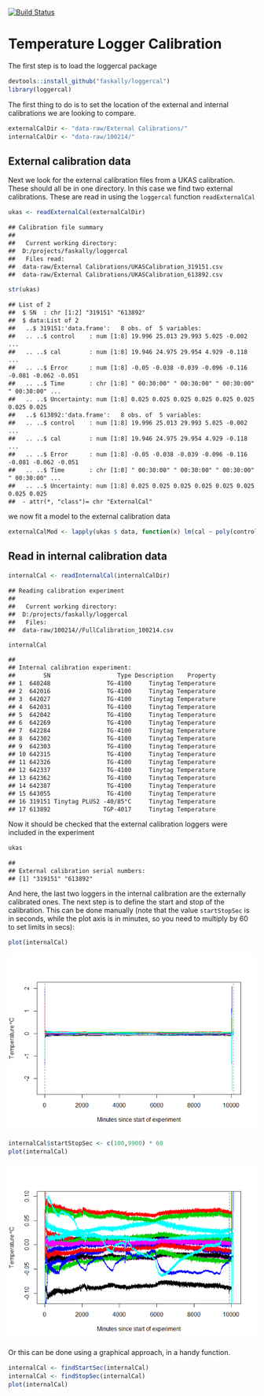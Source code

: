 [![Build Status](https://travis-ci.org/Faskally/loggercal.svg?branch=master)](https://travis-ci.org/Faskally/loggercal)

Temperature Logger Calibration
==============================

The first step is to load the loggercal package

``` r
devtools::install_github("faskally/loggercal")
library(loggercal)
```

The first thing to do is to set the location of the external and internal calibrations we are looking to compare.

``` r
externalCalDir <- "data-raw/External Calibrations/"
internalCalDir <- "data-raw/100214/"
```

External calibration data
-------------------------

Next we look for the external calibration files from a UKAS calibration. These should all be in one directory. In this case we find two external calibrations. These are read in using the `loggercal` function `readExternalCal`

``` r
ukas <- readExternalCal(externalCalDir)
```

    ## Calibration file summary
    ## 
    ##   Current working directory:
    ##  D:/projects/faskally/loggercal
    ##   Files read:
    ##  data-raw/External Calibrations/UKASCalibration_319151.csv
    ##  data-raw/External Calibrations/UKASCalibration_613892.csv

``` r
str(ukas)
```

    ## List of 2
    ##  $ SN  : chr [1:2] "319151" "613892"
    ##  $ data:List of 2
    ##   ..$ 319151:'data.frame':   8 obs. of  5 variables:
    ##   .. ..$ control    : num [1:8] 19.996 25.013 29.993 5.025 -0.002 ...
    ##   .. ..$ cal        : num [1:8] 19.946 24.975 29.954 4.929 -0.118 ...
    ##   .. ..$ Error      : num [1:8] -0.05 -0.038 -0.039 -0.096 -0.116 -0.081 -0.062 -0.051
    ##   .. ..$ Time       : chr [1:8] " 00:30:00" " 00:30:00" " 00:30:00" " 00:30:00" ...
    ##   .. ..$ Uncertainty: num [1:8] 0.025 0.025 0.025 0.025 0.025 0.025 0.025 0.025
    ##   ..$ 613892:'data.frame':   8 obs. of  5 variables:
    ##   .. ..$ control    : num [1:8] 19.996 25.013 29.993 5.025 -0.002 ...
    ##   .. ..$ cal        : num [1:8] 19.946 24.975 29.954 4.929 -0.118 ...
    ##   .. ..$ Error      : num [1:8] -0.05 -0.038 -0.039 -0.096 -0.116 -0.081 -0.062 -0.051
    ##   .. ..$ Time       : chr [1:8] " 00:30:00" " 00:30:00" " 00:30:00" " 00:30:00" ...
    ##   .. ..$ Uncertainty: num [1:8] 0.025 0.025 0.025 0.025 0.025 0.025 0.025 0.025
    ##  - attr(*, "class")= chr "ExternalCal"

we now fit a model to the external calibration data

``` r
externalCalMod <- lapply(ukas $ data, function(x) lm(cal ~ poly(control, 2), data = x[-1,]))
```

Read in internal calibration data
---------------------------------

``` r
internalCal <- readInternalCal(internalCalDir)
```

    ## Reading calibration experiment
    ## 
    ##   Current working directory:
    ##  D:/projects/faskally/loggercal
    ##   Files:
    ##  data-raw/100214//FullCalibration_100214.csv

``` r
internalCal
```

    ## 
    ## Internal calibration experiment:
    ##        SN                   Type Description    Property
    ## 1  640248                TG-4100     Tinytag Temperature
    ## 2  642016                TG-4100     Tinytag Temperature
    ## 3  642027                TG-4100     Tinytag Temperature
    ## 4  642031                TG-4100     Tinytag Temperature
    ## 5  642042                TG-4100     Tinytag Temperature
    ## 6  642269                TG-4100     Tinytag Temperature
    ## 7  642284                TG-4100     Tinytag Temperature
    ## 8  642302                TG-4100     Tinytag Temperature
    ## 9  642303                TG-4100     Tinytag Temperature
    ## 10 642315                TG-4100     Tinytag Temperature
    ## 11 642326                TG-4100     Tinytag Temperature
    ## 12 642337                TG-4100     Tinytag Temperature
    ## 13 642362                TG-4100     Tinytag Temperature
    ## 14 642387                TG-4100     Tinytag Temperature
    ## 15 643055                TG-4100     Tinytag Temperature
    ## 16 319151 Tinytag PLUS2 -40/85°C     Tinytag Temperature
    ## 17 613892               TGP-4017     Tinytag Temperature

Now it should be checked that the external calibration loggers were included in the experiment

``` r
ukas
```

    ## 
    ## External calibration serial numbers:
    ## [1] "319151" "613892"

And here, the last two loggers in the internal calibration are the externally calibrated ones. The next step is to define the start and stop of the calibration. This can be done manually (note that the value `startStopSec` is in seconds, while the plot axis is in minutes, so you need to multiply by 60 to set limits in secs):

``` r
plot(internalCal)
```

![](ReadMe_files/figure-markdown_github/trim_manual-1.png)

``` r
internalCal$startStopSec <- c(100,9900) * 60
plot(internalCal)
```

![](ReadMe_files/figure-markdown_github/trim_manual-2.png)

Or this can be done using a graphical approach, in a handy function.

``` r
internalCal <- findStartSec(internalCal)
internalCal <- findStopSec(internalCal)
plot(internalCal)
```
